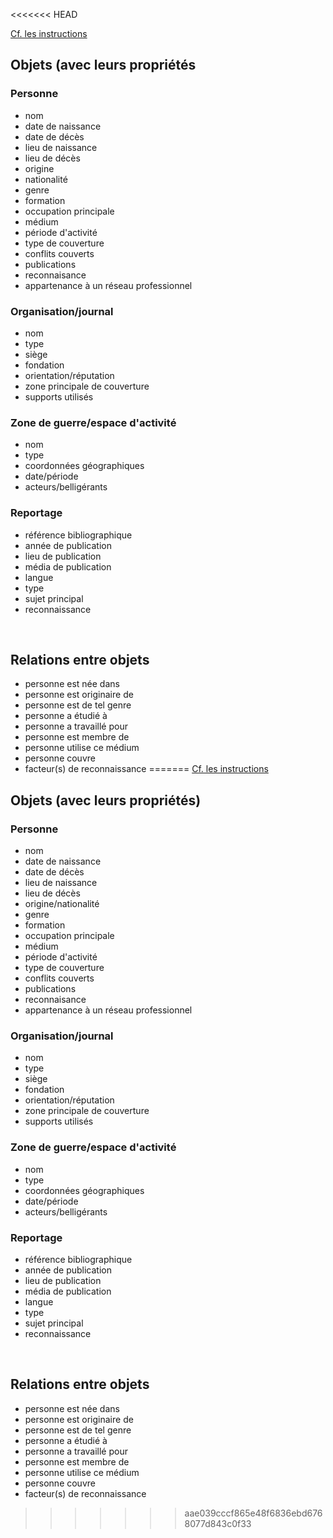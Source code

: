 <<<<<<< HEAD

[Cf. les instructions](Catalogue-des-informations-instructions)

##  Objets (avec leurs propriétés



### Personne
- nom
- date de naissance
- date de décès
- lieu de naissance
- lieu de décès
- origine
- nationalité
- genre
- formation
- occupation principale 
- médium 
- période d'activité 
- type de couverture
- conflits couverts
- publications
- reconnaisance
- appartenance à un réseau professionnel


### Organisation/journal
- nom
- type
- siège
- fondation
- orientation/réputation
- zone principale de couverture
- supports utilisés


### Zone de guerre/espace d'activité
- nom
- type
- coordonnées géographiques
- date/période
- acteurs/belligérants

### Reportage
- référence bibliographique
- année de publication
- lieu de publication
- média de publication
- langue
- type 
- sujet principal
- reconnaissance


<br/>

## Relations entre objets
- personne est née dans 
- personne est originaire de 
- personne est de tel genre
- personne a étudié à 
- personne a travaillé pour 
- personne est membre de 
- personne utilise ce médium
- personne couvre 
- facteur(s) de reconnaissance 
=======
[Cf. les instructions](Catalogue-des-informations-instructions)

##  Objets (avec leurs propriétés)


### Personne
- nom
- date de naissance
- date de décès
- lieu de naissance
- lieu de décès
- origine/nationalité
- genre
- formation
- occupation principale 
- médium 
- période d'activité 
- type de couverture
- conflits couverts
- publications
- reconnaisance
- appartenance à un réseau professionnel

### Organisation/journal
- nom
- type
- siège
- fondation
- orientation/réputation
- zone principale de couverture
- supports utilisés

### Zone de guerre/espace d'activité
- nom
- type
- coordonnées géographiques
- date/période
- acteurs/belligérants

### Reportage
- référence bibliographique
- année de publication
- lieu de publication
- média de publication
- langue
- type 
- sujet principal
- reconnaissance

<br/>

## Relations entre objets
- personne est née dans 
- personne est originaire de 
- personne est de tel genre
- personne a étudié à 
- personne a travaillé pour 
- personne est membre de 
- personne utilise ce médium
- personne couvre 
- facteur(s) de reconnaissance 
>>>>>>> aae039cccf865e48f6836ebd6768077d843c0f33
